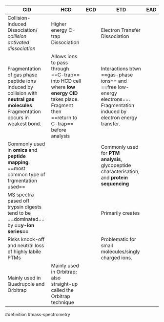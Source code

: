 | CID                                                                                                                                | HCD                                                                                                                                           | ECD | ETD                                                                                                                        | EAD |
| ---------------------------------------------------------------------------------------------------------------------------------- | --------------------------------------------------------------------------------------------------------------------------------------------- | --- | -------------------------------------------------------------------------------------------------------------------------- | --- |
| Collision-Induced Dissociation/ *collision activated dissociation*                                                                 | Higher energy C-trap Dissociation                                                                                                             |     | Electron Transfer Dissociation                                                                                             |     |
| Fragmentation of gas phase peptide ions induced by collision with **neutral gas molecules**. Fragmentation occurs in weakest bond. | Allows ions to pass through ==C-trap== into HCD cell where **low energy CID** takes place. Fragment then ==return to C-trap== before analysis |     | Interactions btwn ==gas-phase ions== and ==free low-energy electrons==. Fragmentation induced by electron energy transfer. |     |
| Commonly used in **omics** and **peptide mapping**. ==most common type of frgmentation used==                                      |                                                                                                                                               |     | Commonly used for **PTM analysis**, glycopeptide characterisation, and **protein sequencing**                              |     |
| MS spectra pased off trypsin digests tend to be ==dominated== by **==y-ion series==**                                              |                                                                                                                                               |     | Primarily creates                                                                                                          |     |
| Risks knock-off and neutral loss of highly labile PTMs                                                                             |                                                                                                                                               |     | Problematic for small molecules/singly charged ions.                                                                       |     |
| Mainly used in Quadrupole and Orbitrap                                                                                             | Mainly used in Orbitrap; also straight-up called the Orbitrap technique                                                                       |     |                                                                                                                            |     |



#definition #mass-spectrometry 